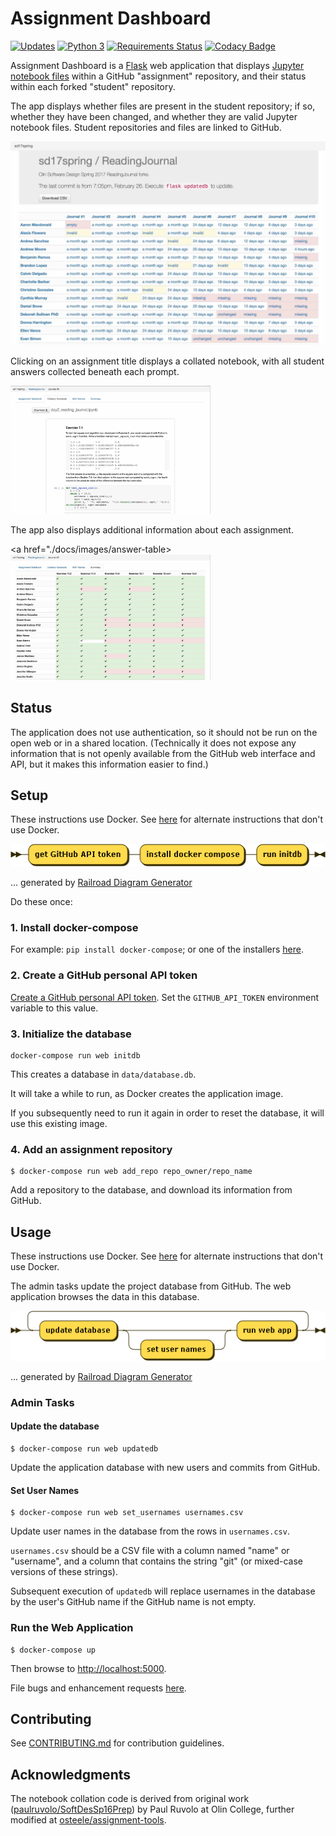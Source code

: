 # Assignment Dashboard

[![Updates](https://pyup.io/repos/github/olin-computing/assignment-dashboard/shield.svg)](https://pyup.io/repos/github/olin-computing/assignment-dashboard/)
[![Python 3](https://pyup.io/repos/github/olin-computing/assignment-dashboard/python-3-shield.svg)](https://pyup.io/repos/github/olin-computing/assignment-dashboard/)
[![Requirements Status](https://requires.io/github/olin-computing/assignment-dashboard/requirements.svg?branch=master)](https://requires.io/github/olin-computing/assignment-dashboard/requirements/?branch=master)
[![Codacy Badge](https://api.codacy.com/project/badge/Grade/bc6108c6014640119f948d0d371dde9d)](https://www.codacy.com/app/steele/assignment-dashboard?utm_source=github.com&amp;utm_medium=referral&amp;utm_content=olin-computing/assignment-dashboard&amp;utm_campaign=Badge_Grade)

Assignment Dashboard is a [Flask](http://flask.pocoo.org) web application that displays [Jupyter notebook files](http://jupyter.org) within a GitHub "assignment" repository, and their status within each forked "student" repository.

The app displays whether files are present in the student repository; if so, whether they have been changed, and whether they are valid Jupyter notebook files. Student repositories and files are linked to GitHub.

<a href="./docs/images/repo.jpeg"><img src="./docs/images/repo.jpeg" width="640"/></a>

Clicking on an assignment title displays a collated notebook, with all student answers collected beneath each prompt.

<a href="./docs/images/collated.jpeg"><img src="./docs/images/collated.jpeg" width="320"/></a>

The app also displays additional information about each assignment.

<a href="./docs/images/answer-table><img src="./docs/images/answer-table.jpeg" width="320"/></a>

## Status

The application does not use authentication, so it should not be run on the open web or in a shared location. (Technically it does not expose any information that is not openly available from the GitHub web interface and API, but it makes this information easier to find.)

## Setup

These instructions use Docker.
See [here](./docs/install-without-docker.md) for alternate instructions that don't use Docker.

![](docs/setup.png)

... generated by [Railroad Diagram Generator](http://www.bottlecaps.de/rr/ui)

Do these once:

### 1. Install docker-compose

For example: `pip install docker-compose`; or one of the installers [here](https://docs.docker.com/compose/install/).

### 2. Create a GitHub personal API token

[Create a GitHub personal API token](https://github.com/blog/1509-personal-api-tokens).
Set the `GITHUB_API_TOKEN` environment variable to this value.

### 3. Initialize the database

    docker-compose run web initdb

This creates a database in `data/database.db`.

It will take a while to run, as Docker creates the application image.

If you subsequently need to run it again in order to reset the database, it will use this existing image.

### 4. Add an assignment repository

    $ docker-compose run web add_repo repo_owner/repo_name

Add a repository to the database, and download its information from GitHub.

## Usage

These instructions use Docker.
See [here](./docs/install-without-docker.md) for alternate instructions that don't use Docker.

The admin tasks update the project database from GitHub.
The web application browses the data in this database.

![](docs/use.png)

... generated by [Railroad Diagram Generator](http://www.bottlecaps.de/rr/ui)

### Admin Tasks

#### Update the database

    $ docker-compose run web updatedb

Update the application database with new users and commits from GitHub.

#### Set User Names

    $ docker-compose run web set_usernames usernames.csv

Update user names in the database from the rows in `usernames.csv`.

`usernames.csv` should be a CSV file with a column named "name" or "username",
and a column that contains the string "git" (or mixed-case versions of these
strings).

Subsequent execution of `updatedb` will replace usernames in the database
by the user's GitHub name if the GitHub name is not empty.


### Run the Web Application

    $ docker-compose up

Then browse to <http://localhost:5000>.


File bugs and enhancement requests [here](https://github.com/osteele/assignment-dashboard/issues).


## Contributing

See [CONTRIBUTING.md](CONTRIBUTING.md) for contribution guidelines.


## Acknowledgments

The notebook collation code is derived from original work ([paulruvolo/SoftDesSp16Prep](https://github.com/paulruvolo/SoftDesSp16Prep)) by Paul Ruvolo at Olin College, further modified at [osteele/assignment-tools](https://github.com/osteele/assignment-tools).
